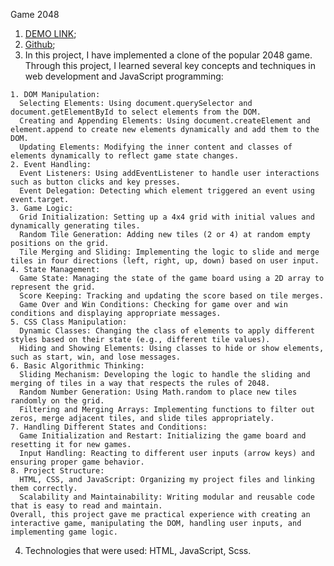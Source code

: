   Game 2048

  1.  [DEMO LINK](https://zvir91.github.io/2048/);      
  2.  [Github](https://github.com/zvir91/2048);  
  3. In this project, I have implemented a clone of the popular 2048 game.  
    Through this project, I learned several key concepts and techniques in web development and JavaScript programming:        

    1. DOM Manipulation:  
      Selecting Elements: Using document.querySelector and document.getElementById to select elements from the DOM.    
      Creating and Appending Elements: Using document.createElement and element.append to create new elements dynamically and add them to the DOM.    
      Updating Elements: Modifying the inner content and classes of elements dynamically to reflect game state changes.    
    2. Event Handling:  
      Event Listeners: Using addEventListener to handle user interactions such as button clicks and key presses.    
      Event Delegation: Detecting which element triggered an event using event.target.    
    3. Game Logic:  
      Grid Initialization: Setting up a 4x4 grid with initial values and dynamically generating tiles.  
      Random Tile Generation: Adding new tiles (2 or 4) at random empty positions on the grid.  
      Tile Merging and Sliding: Implementing the logic to slide and merge tiles in four directions (left, right, up, down) based on user input.    
    4. State Management:  
      Game State: Managing the state of the game board using a 2D array to represent the grid.  
      Score Keeping: Tracking and updating the score based on tile merges.  
      Game Over and Win Conditions: Checking for game over and win conditions and displaying appropriate messages.    
    5. CSS Class Manipulation:  
      Dynamic Classes: Changing the class of elements to apply different styles based on their state (e.g., different tile values).  
      Hiding and Showing Elements: Using classes to hide or show elements, such as start, win, and lose messages.  
    6. Basic Algorithmic Thinking:  
      Sliding Mechanism: Developing the logic to handle the sliding and merging of tiles in a way that respects the rules of 2048.  
      Random Number Generation: Using Math.random to place new tiles randomly on the grid.  
      Filtering and Merging Arrays: Implementing functions to filter out zeros, merge adjacent tiles, and slide tiles appropriately.    
    7. Handling Different States and Conditions:  
      Game Initialization and Restart: Initializing the game board and resetting it for new games.  
      Input Handling: Reacting to different user inputs (arrow keys) and ensuring proper game behavior.    
    8. Project Structure:  
      HTML, CSS, and JavaScript: Organizing my project files and linking them correctly.  
      Scalability and Maintainability: Writing modular and reusable code that is easy to read and maintain.  
    Overall, this project gave me practical experience with creating an interactive game, manipulating the DOM, handling user inputs, and implementing game logic.  

  4.  Technologies that were used: HTML, JavaScript, Scss.    
  